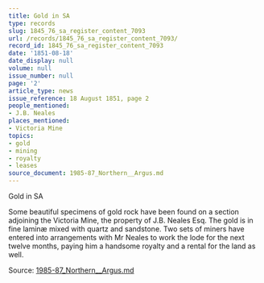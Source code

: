 ```yaml
---
title: Gold in SA
type: records
slug: 1845_76_sa_register_content_7093
url: /records/1845_76_sa_register_content_7093/
record_id: 1845_76_sa_register_content_7093
date: '1851-08-18'
date_display: null
volume: null
issue_number: null
page: '2'
article_type: news
issue_reference: 18 August 1851, page 2
people_mentioned:
- J.B. Neales
places_mentioned:
- Victoria Mine
topics:
- gold
- mining
- royalty
- leases
source_document: 1985-87_Northern__Argus.md
---
```


Gold in SA

Some beautiful specimens of gold rock have been found on a section adjoining the Victoria Mine, the property of J.B. Neales Esq.  The gold is in fine laminæ mixed with quartz and sandstone.  Two sets of miners have entered into arrangements with Mr Neales to work the lode for the next twelve months, paying him a handsome royalty and a rental for the land as well.

Source: [1985-87_Northern__Argus.md](/downloads/markdown/1985-87_Northern__Argus.md)
